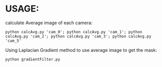 # USAGE:

calculate Average image of each camera:

    python calcAvg.py 'cam_0'; python calcAvg.py 'cam_1'; python calcAvg.py 'cam_2'; python calcAvg.py 'cam_3'; python calcAvg.py 'cam_5'

Using Laplacian Gradient method to use average image to get the mask:

    python gradientFilter.py
